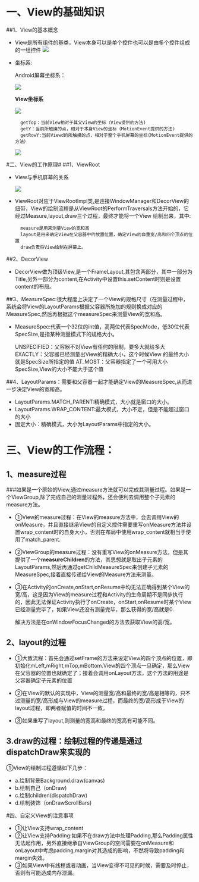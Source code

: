 # 一、View的基础知识 #
##1、View的基本概念
- View是所有组件的基类，View本身可以是单个控件也可以是由多个控件组成的一组控件
![](https://i.imgur.com/tw276pY.png)
- 坐标系:

	Android屏幕坐标系：

	![](https://i.imgur.com/1VpTMli.png)

	**View坐标系**

	![](https://i.imgur.com/GkfnnfK.png)

		getTop：当前View相对于其父View的坐标（View提供的方法)
		getY：当前所触摸的点，相对于本身View的坐标（MotionEvent提供的方法)
		getRowY:当前Viewd的所触摸的点，相对于整个手机屏幕的坐标(MotionEvent提供的方法）
	![](https://i.imgur.com/iTRHq3e.png)


#二、View的工作原理#
##1、ViewRoot
- View与手机屏幕的关系

	![](https://i.imgur.com/sLvaNNn.png)

- ViewRoot对应于ViewRootImpl类,是连接WindowManager和DecorView的纽带，View的绘制流程是从ViewRoot的PerformTraversals方法开始的，它经过Measure,layout,draw三个过程，最终才能将一个View 绘制出来，其中:

		measure是用来测量View的宽和高
		layout是用来确定View在父容器中的放置位置，确定View的自重宽/高和四个顶点的位置
		draw负责将View绘制在屏幕上。

##2、DecorView
- DecorView做为顶级View,是一个FrameLayout,其包含两部分，其中一部分为Title,另外一部分为content,在Activity中设置this.setContent时则是设置content的布局。

##3、MeasureSpec:很大程度上决定了一个View的规格尺寸（在测量过程中，系统会将View的LayoutParams根据父容器所施加的规则换成对应的MeasureSpec,然后再根据这个measureSpec来测量View的宽和高。
- MeasureSpec:代表一个32位的int值，高两位代表SpecMode，低30位代表SpecSize,是指某种测量模式下的规格大小。

	UNSPECIFIED：父容器不对View有任何的限制，要多大就给多大
	EXACTLY：父容器已经测量出View的精确大小，这个时候View 的最终大小就是SpecSize所指定的值
	AT_MOST：父容器指定了一个可用大小SpecSize,View的大小不能大于这个值

##4、LayoutParams：需要和父容器一起才能确定View的MeasureSpec,从而进一步决定View的宽和高。
- LayoutParams.MATCH_PARENT:精确模式，大小就是窗口的大小。
- LayoutParams.WRAP_CONTENT:最大模式，大小不定，但是不能超过窗口的大小
- 固定大小：精确模式，大小为LayoutParams中指定的大小。

# 三、View的工作流程： #
## 1、measure过程
###如果是一个原始的View,通过measure方法就可以完成其测量过程。如果是一个ViewGroup,除了完成自己的测量过程外，还会便利去调用整个子元素的measure方法。

- ①View的measure过程：在View的measure方法中，会去调用View的onMeasure，并且直接继承View的自定义控件需要重写onMeasure方法并设置wrap_content时的自身大小，否则在布局中使用wrap_content就相当于使用了match_parent.
 
- ②ViewGroup的measure过程：没有重写View的onMeasure方法，但是其提供了一个**measureChildren**的方法，其思想就是取出子元素的LayoutParams,然后再通过getChildMeasureSpec来创建子元素的MeasureSpec,接着直接传递给View的Measure方法来测量。
 
- ③在Activity的onCreate,onStart,onResume中均无法正确得到某个View的宽/高，这是因为View的measure过程和Activity的生命周期不是同步执行的，因此无法保证Activity执行了onCreate，onStart,onResume时某个View已经测量完毕了，如果View还没有测量完毕，那么获得的宽/高就是0.
 
	解决方法是在onWindowFocusChanged的方法去获取View的高/宽。

## 2、layout的过程
- ①大致流程：首先会通过setFrame的方法来设定View的四个顶点的位置，即初始化mLeft,mRight,mTop,mBottom.View的四个顶点一旦确定，那么View在父容器的位置也就确定了；接着会调用onLayout方法，这个方法的用途是父容器确定子元素的位置

- ②在View的默认的实现中，View的测量宽/高和最终的宽/高是相等的，只不过测量的宽/高形成与View的measure过程，而最终的宽/高形成于View的layout过程，即两者赋值的时间不一致。
 
- ③如果重写了layout,则测量的宽高和最终的宽高有可能不同。

## 3.draw的过程：绘制过程的传递是通过dispatchDraw来实现的

①View的绘制过程遵循如下几步：

- a.绘制背景Background.draw(canvas)
- b.绘制自己（onDraw)
- c.绘制children(dispatchDraw)
- d.绘制装饰（onDrawScrollBars)


#四、自定义View的注意事项

- ①让View支持wrap_content
- ②让View支持Padding:如果不在draw方法中处理Padding,那么Padding属性无法起作用，另外直接继承自ViewGroup的空间需要在onMeasure和onLayout中考虑padding,margin对其造成的影响，不然将导致padding和margin失效。
- ③如果View中有线程或者动画，当View变得不可见的时候，需要及时停止，否则有可能造成内存泄漏。